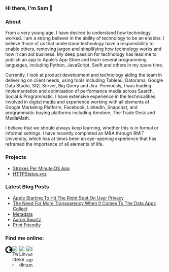### Hi there, I'm Sam 👋

### About

From a very young age, I have desired to understand how technology worked. I am a strong believer in the ability of technology to be an enabler. I believe those of us that understand technology have a responsibility to enable others, removing jargon and simplifying how technology works and how it can aid business. My deep passion for technology has lead me to publish an app to Apple’s App Store and learn several programming languages, including Python, JavaScript, Swift and others in my spare time.

Currently, I look at product development and technology aiding the team in delivering on client needs, using tools including Tableau, Datorama, Google Data Studio, SQL Server, Big Query and Jira. Previously, I was leading implementation and optimisation of performance media across Search, Social & Programmatic. I have extensive experience in the technicalities involved in digital media and experience working with all elements of Google Marketing Platform, Facebook, LinkedIn, Snapchat, and programmatic buying platforms including Amobee, The Trade Desk and MediaMath.

I believe that we should always keep learning, whether this is in formal or informal settings. I have recently completed an MBA through RMIT University, which has at times been an eye-opening experience that has reframed the importance of all elements of life.

### Projects

- [Strokes Per MinuteiOS App][websiteSPM]
- [HTTPStatus.xyz][websitehttpstatus]

### Latest Blog Posts

<!-- BLOG-POST-LIST:START -->
- [Apple Starting To Hit The Right Spot On User Privacy](https://peth.me/2020/apple-user-privacy/)
- [The Need For More Transparency When It Comes To The Data Apps Collect](https://peth.me/2020/data-apps-collect/)
- [Metadata](https://peth.me/2014/11/06/metadata/)
- [Aaron Swartz](https://peth.me/2014/11/03/arron-swartz/)
- [Print Friendly](https://peth.me/2014/03/08/print-friendly/)
<!-- BLOG-POST-LIST:END -->

### Find me online:

[<img align="left" alt="Website" width="22px" src="https://raw.githubusercontent.com/iconic/open-iconic/master/svg/globe.svg" />][website]
[<img align="left" alt="Twitter" width="22px" src="https://cdn.jsdelivr.net/npm/simple-icons@v3/icons/twitter.svg" />][twitter]
[<img align="left" alt="LinkedIn" width="22px" src="https://cdn.jsdelivr.net/npm/simple-icons@v3/icons/linkedin.svg" />][linkedin]
[<img align="left" alt="Instagram" width="22px" src="https://cdn.jsdelivr.net/npm/simple-icons@v3/icons/instagram.svg" />][instagram]

<!-- <br /> -->

<!-- ### Languages and Tools:

<img align="left" alt="Django" width="26px" src="https://github.com/github/explore/raw/master/topics/django/django.png" />
<img align="left" alt="Git" width="26px" src="https://raw.githubusercontent.com/github/explore/80688e429a7d4ef2fca1e82350fe8e3517d3494d/topics/git/git.png" />
<img align="left" alt="GitHub" width="26px" src="https://raw.githubusercontent.com/github/explore/78df643247d429f6cc873026c0622819ad797942/topics/github/github.png" />
<img align="left" alt="HTML" width="26px" src="https://github.com/github/explore/raw/master/topics/html/html.png" />
<img align="left" alt="iOS" width="26px" src="https://github.com/github/explore/raw/80688e429a7d4ef2fca1e82350fe8e3517d3494d/topics/ios/ios.png" />
<img align="left" alt="JavaScript" width="26px" src="https://raw.githubusercontent.com/github/explore/80688e429a7d4ef2fca1e82350fe8e3517d3494d/topics/javascript/javascript.png" />
<img align="left" alt="Jekyll" width="26px" src="https://github.com/github/explore/raw/master/topics/jekyll/jekyll.png" />
<img align="left" alt="MySQL" width="26px" src="https://raw.githubusercontent.com/github/explore/80688e429a7d4ef2fca1e82350fe8e3517d3494d/topics/mysql/mysql.png" />
<img align="left" alt="Python" width="26px" src="https://github.com/github/explore/raw/master/topics/python/python.png" />
<img align="left" alt="SQL" width="26px" src="https://raw.githubusercontent.com/github/explore/80688e429a7d4ef2fca1e82350fe8e3517d3494d/topics/sql/sql.png" />
<img align="left" alt="Swift" width="26px" src="https://github.com/github/explore/raw/master/topics/swift/swift.png" /> -->

[website]: https://peth.me
[twitter]: https://www.twitter.com/MrSamPeth
[linkedin]: https://www.linkedin.com/in/SamPetherbridge
[instagram]: https://instagram.com/MrSamPeth
[websiteSPM]: https://peth.me/projects/strokes-per-minute/
[websitehttpstatus]: https://httpstatus.xyz